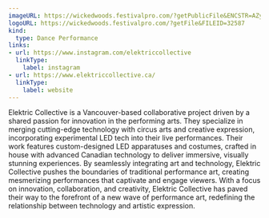 ```yaml
---
imageURL: https://wickedwoods.festivalpro.com/?getPublicFile&ENCSTR=AZyjIulcbzcaVWiduUxd
logoURL: https://wickedwoods.festivalpro.com/?getFile&FILEID=32587
kind:
  type: Dance Performance
links:
- url: https://www.instagram.com/elektriccollective
  linkType:
    label: instagram
- url: https://www.elektriccollective.ca/
  linkType:
    label: website
---
```

Elektric Collective is a Vancouver-based collaborative project driven by a shared passion for innovation in the performing arts. They specialize in merging cutting-edge technology with circus arts and creative expression, incorporating experimental LED tech into their live performances. Their work features custom-designed LED apparatuses and costumes, crafted in house with advanced Canadian technology to deliver immersive, visually stunning experiences. By seamlessly integrating art and technology, Elektric Collective pushes the boundaries of traditional performance art, creating mesmerizing performances that captivate and engage viewers. With a focus on innovation, collaboration, and creativity, Elektric Collective has paved their way to the forefront of a new wave of performance art, redefining the relationship between technology and artistic expression.